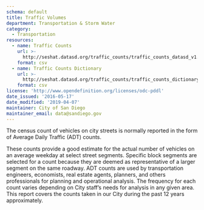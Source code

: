 ```yaml
---
schema: default
title: Traffic Volumes
department: Transportation & Storm Water
category:
  - Transportation
resources:
  - name: Traffic Counts
    url: >-
      http://seshat.datasd.org/traffic_counts/traffic_counts_datasd_v1.csv
    format: csv
  - name: Traffic Counts Dictionary
    url: >-
      http://seshat.datasd.org/traffic_counts/traffic_counts_dictionary_datasd.csv
    format: csv
license: 'http://www.opendefinition.org/licenses/odc-pddl'
date_issued: '2016-05-17'
date_modified: '2019-04-07'
maintainer: City of San Diego
maintainer_email: data@sandiego.gov
---
```

The census count of vehicles on city streets is normally reported in the form
of Average Daily Traffic (ADT) counts.
<!--more-->
These counts provide a good estimate for the actual number of vehicles on
an average weekday at select street segments. Specific block segments are
selected for a count because they are deemed as representative of a larger
segment on the same roadway. ADT counts are used by transportation engineers,
economists, real estate agents, planners, and others professionals for planning
and operational analysis. The frequency for each count varies depending on
City staff’s needs for analysis in any given area. This report covers the counts
taken in our City during the past 12 years approximately.

